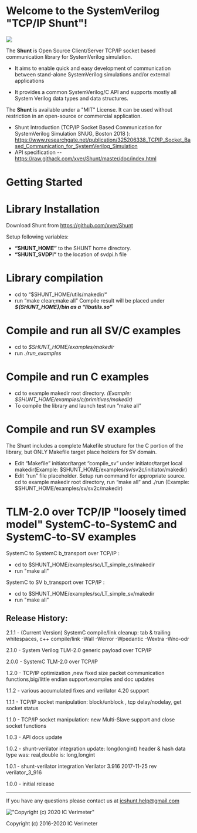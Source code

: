 # Welcome to the **SystemVerilog "TCP/IP Shunt"**!

![](https://github.com/xver/Shunt/blob/master/doc/shut_log_min.png)



The **Shunt** is Open Source Client/Server TCP/IP socket based communication library for SystemVerilog simulation.

* It aims to enable quick and easy development of communication between stand-alone SystemVerilog simulations and/or external applications

* It provides a common SystemVerilog/C API and supports mostly all System Verilog data types and data structures.

The **Shunt** is available under a "MIT" License. It can be used without restriction in an open-source or commercial application.

*  Shunt Introduction (TCP/IP Socket Based Communication for SystemVerilog Simulation SNUG, Boston 2018 ): 
https://www.researchgate.net/publication/325206338_TCPIP_Socket_Based_Communication_for_SystemVerilog_Simulation
*  API specification  -- https://raw.githack.com/xver/Shunt/master/doc/index.html

# Getting Started

# Library Installation

Download Shunt from https://github.com/xver/Shunt

Setup following variables:
 - **“SHUNT_HOME”**  to the SHUNT home directory.
 - **“SHUNT_SVDPI”** to the location of svdpi.h file

# Library compilation
 - cd to “$SHUNT_HOME/utils/makedir/“
 - run “make clean;make all”
Compile result will be placed under ***${SHUNT_HOME}/bin as a “libutils.so”***
# Compile and run all SV/C examples
- cd to *$SHUNT_HOME/examples/makedir*
- run *./run_examples* 

# Compile and run C examples
- cd  to example makedir root directory. *(Example: $SHUNT_HOME/examples/c/primitives/makedir)*
- To compile the library and launch test run “make all”

# Compile and run SV examples
The Shunt includes a complete Makefile structure for the C portion of the library, but ONLY Makefile target place holders for SV domain.

 - Edit “Makefile” initiator/target “compile_sv” under initiator/target
   local makedir(Example: $SHUNT_HOME/examples/sv/sv2c/initiator/makedir)
 - Edit “run” file placeholder. Setup run command for appropriate
   source. cd to example makedir root directory, run “make all” and ./run
(Example:  $SHUNT_HOME/examples/sv/sv2c/makedir)

# TLM-2.0 over TCP/IP "loosely timed model"  SystemC-to-SystemC and SystemC-to-SV examples 

SystemC to SystemC  b_transport over TCP/IP :  
 - cd to $SHUNT_HOME/examples/sc/LT_simple_cs/makedir 
 - run  "make all"

SystemC to SV  b_transport over TCP/IP :
 - cd to $SHUNT_HOME/examples/sc/LT_simple_sv/makedir
 - run  "make all"
 
Release History:
-----------------------
2.1.1 -  (Current Version) SystemC compile/link cleanup: tab & trailing whitespaces, c++ compile/link -Wall -Werror -Wpedantic -Wextra -Wno-odr

2.1.0  - System Verilog TLM-2.0 generic payload over TCP/IP  

2.0.0 - SystemC TLM-2.0 over TCP/IP 

1.2.0 - TCP/IP optimization ,new fixed size packet communication functions,big/little endian support.examples and doc updates

1.1.2 - various accumulated fixes and verilator 4.20 support  

1.1.1 - TCP/IP socket manipulation: block/unblock , tcp delay/nodelay, get socket status

1.1.0 - TCP/IP socket manipulation: new Multi-Slave support and close socket functions

1.0.3 - API docs update  

1.0.2  - shunt-verilator integration update: 
                          long(longint) header & hash data type 
                          was: real,double is: long,longint
                          
1.0.1  - shunt-verilator integration 
                          Verilator 3.916 2017-11-25 rev verilator_3_916
        
1.0.0 - initial release

-------------------------

If you have any questions please contact us at icshunt.help@gmail.com

!["Copyright (c) 2020 IC Verimeter"](https://github.com/xver/Shunt/blob/master/doc/IcVerimeter_logo.png)

Copyright (c) 2016-2020 IC Verimeter
